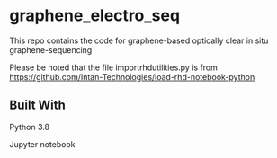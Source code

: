 # graphene_electro_seq
This repo contains the code for graphene-based optically clear in situ graphene-sequencing

Please be noted that the file importrhdutilities.py is from https://github.com/Intan-Technologies/load-rhd-notebook-python


## Built With

Python 3.8

Jupyter notebook
